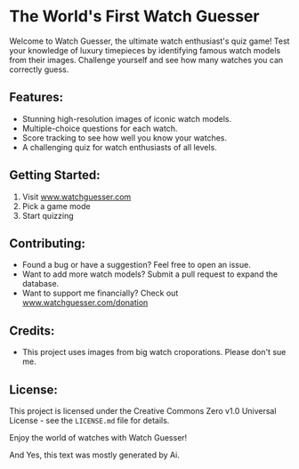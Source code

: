 # The World's First Watch Guesser

Welcome to Watch Guesser, the ultimate watch enthusiast's quiz game! Test your knowledge of luxury timepieces by identifying famous watch models from their images. Challenge yourself and see how many watches you can correctly guess.

## Features:

- Stunning high-resolution images of iconic watch models.
- Multiple-choice questions for each watch.
- Score tracking to see how well you know your watches.
- A challenging quiz for watch enthusiasts of all levels.

## Getting Started:

1. Visit www.watchguesser.com
2. Pick a game mode
3. Start quizzing

## Contributing:

- Found a bug or have a suggestion? Feel free to open an issue.
- Want to add more watch models? Submit a pull request to expand the database.
- Want to support me financially? Check out www.watchguesser.com/donation

## Credits:

- This project uses images from big watch croporations. Please don't sue me.
## License:

This project is licensed under the Creative Commons Zero v1.0 Universal License - see the `LICENSE.md` file for details.

Enjoy the world of watches with Watch Guesser!



And Yes, this text was mostly generated by Ai.
